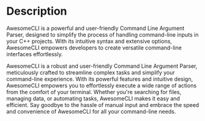 # Description
AwesomeCLI is a powerful and user-friendly Command Line Argument Parser, designed to simplify the process of handling command-line inputs in your C++ projects. With its intuitive syntax and extensive options, AwesomeCLI empowers developers to create versatile command-line interfaces effortlessly.

AwesomeCLI is a robust and user-friendly Command Line Argument Parser, meticulously crafted to streamline complex tasks and simplify your command-line experience. With its powerful features and intuitive design, AwesomeCLI empowers you to effortlessly execute a wide range of actions from the comfort of your terminal. Whether you're searching for files, managing data, or automating tasks, AwesomeCLI makes it easy and efficient. Say goodbye to the hassle of manual input and embrace the speed and convenience of AwesomeCLI for all your command-line needs.
